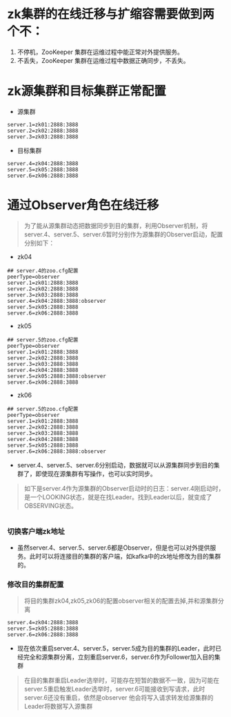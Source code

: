 # zk集群的在线迁移与扩缩容需要做到两个不：
1. 不停机，ZooKeeper 集群在运维过程中能正常对外提供服务。
2. 不丢失，ZooKeeper 集群在运维过程中数据正确同步，不丢失。

# zk源集群和目标集群正常配置
* 源集群
```
server.1=zk01:2888:3888
server.2=zk02:2888:3888
server.3=zk03:2888:3888
```
* 目标集群
```
server.4=zk04:2888:3888
server.5=zk05:2888:3888
server.6=zk06:2888:3888
```

# 通过Observer角色在线迁移
>为了能从源集群动态把数据同步到目的集群，利用Observer机制，将server.4、server.5、server.6暂时分别作为源集群的Observer启动，配置分别如下：
* zk04
```
## server.4的zoo.cfg配置
peerType=observer
server.1=zk01:2888:3888
server.2=zk02:2888:3888
server.3=zk03:2888:3888
server.4=zk04:2888:3888:observer
server.5=zk05:2888:3888
server.6=zk06:2888:3888
```
* zk05
```
## server.5的zoo.cfg配置
peerType=observer
server.1=zk01:2888:3888
server.2=zk02:2888:3888
server.3=zk03:2888:3888
server.4=zk04:2888:3888
server.5=zk05:2888:3888:observer
server.6=zk06:2888:3888
```
* zk06
```
## server.5的zoo.cfg配置
peerType=observer
server.1=zk01:2888:3888
server.2=zk02:2888:3888
server.3=zk03:2888:3888
server.4=zk04:2888:3888
server.5=zk05:2888:3888
server.6=zk06:2888:3888:observer
```

* server.4、server.5、server.6分别启动，数据就可以从源集群同步到目的集群了，即使现在源集群有写操作，也可以实时同步。
>如下是server.4作为源集群的Observer启动时的日志：server.4刚启动时，是一个LOOKING状态，就是在找Leader。找到Leader以后，就变成了OBSERVING状态。
```

```

### 切换客户端zk地址
* 虽然server.4、server.5、server.6都是Observer，但是也可以对外提供服务。此时可以将连接目的集群的客户端，如kafka中的zk地址修改为目的集群的。

### 修改目的集群配置
>将目的集群zk04,zk05,zk06的配置observer相关的配置去掉,并和源集群分离
```
server.4=zk04:2888:3888
server.5=zk05:2888:3888
server.6=zk06:2888:3888
```
* 现在依次重启server.4、server.5，server.5成为目的集群的Leader，此时已经完全和源集群分离，立刻重启server.6，server.6作为Follower加入目的集群
>在目的集群重启Leader选举时，可能存在短暂的数据不一致，因为可能在server.5重启触发Leader选举时，server.6可能接收到写请求，此时server.6还没有重启，依然是observer 他会将写入请求转发给源集群的Leader将数据写入源集群
